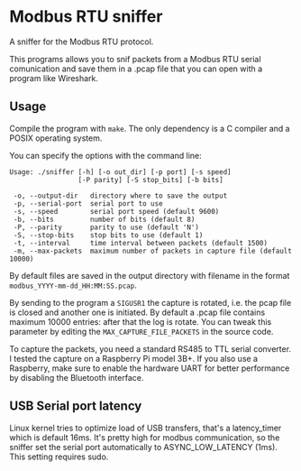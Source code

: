 # Modbus RTU sniffer

A sniffer for the Modbus RTU protocol.

This programs allows you to snif packets from a Modbus RTU serial
comunication and save them in a .pcap file that you can open with
a program like Wireshark.

## Usage

Compile the program with `make`. The only dependency is a C compiler
and a POSIX operating system.

You can specify the options with the command line:

```
Usage: ./sniffer [-h] [-o out_dir] [-p port] [-s speed]
                 [-P parity] [-S stop_bits] [-b bits]

 -o, --output-dir   directory where to save the output
 -p, --serial-port  serial port to use
 -s, --speed        serial port speed (default 9600)
 -b, --bits         number of bits (default 8)
 -P, --parity       parity to use (default 'N')
 -S, --stop-bits    stop bits to use (default 1)
 -t, --interval     time interval between packets (default 1500)
 -m, --max-packets  maximum number of packets in capture file (default 10000)
```

By default files are saved in the output directory with filename in
the format `modbus_YYYY-mm-dd_HH:MM:SS.pcap`.

By sending to the program a `SIGUSR1` the capture is rotated, i.e. the pcap
file is closed and another one is initiated. By default a .pcap file contains
maximum 10000 entries: after that the log is rotate. You can tweak this parameter
by editing the `MAX_CAPTURE_FILE_PACKETS` in the source code.

To capture the packets, you need a standard RS485 to TTL serial converter.
I tested the capture on a Raspberry Pi model 3B+. If you also use
a Raspberry, make sure to enable the hardware UART for better performance
by disabling the Bluetooth interface.

## USB Serial port latency
Linux kernel tries to optimize load of USB transfers, that's a latency_timer which is default 16ms.
It's pretty high for modbus communication, so the sniffer set the serial port automatically to ASYNC_LOW_LATENCY (1ms).
This setting requires sudo.